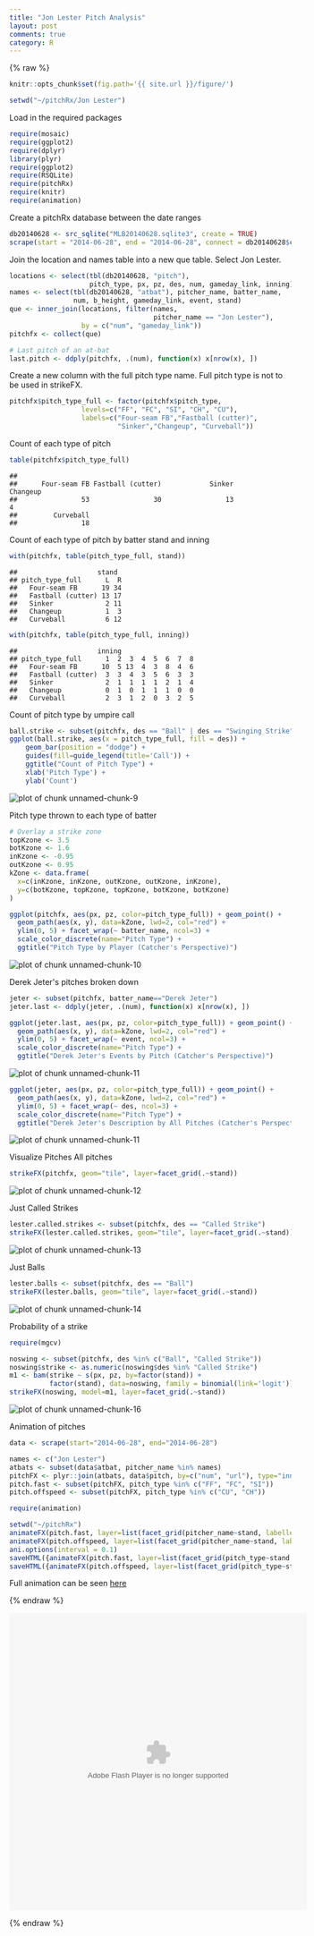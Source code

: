 ```yaml
---
title: "Jon Lester Pitch Analysis"
layout: post
comments: true
category: R
---
```


{% raw %}


```r
knitr::opts_chunk$set(fig.path='{{ site.url }}/figure/')
```


```r
setwd("~/pitchRx/Jon Lester")
```

Load in the required packages

```r
require(mosaic)
require(ggplot2)
require(dplyr)
library(plyr)
require(ggplot2)
require(RSQLite)
require(pitchRx)
require(knitr)
require(animation)
```

Create a pitchRx database between the date ranges

```r
db20140628 <- src_sqlite("MLB20140628.sqlite3", create = TRUE)
scrape(start = "2014-06-28", end = "2014-06-28", connect = db20140628$con)
```

Join the location and names table into a new que table.  Select Jon Lester.

```r
locations <- select(tbl(db20140628, "pitch"), 
                    pitch_type, px, pz, des, num, gameday_link, inning)
names <- select(tbl(db20140628, "atbat"), pitcher_name, batter_name, 
                num, b_height, gameday_link, event, stand)
que <- inner_join(locations, filter(names, 
                                    pitcher_name == "Jon Lester"),
                  by = c("num", "gameday_link"))
pitchfx <- collect(que)

# Last pitch of an at-bat
last.pitch <- ddply(pitchfx, .(num), function(x) x[nrow(x), ])
```

Create a new column with the full pitch type name.  Full pitch type is not to be used in strikeFX.

```r
pitchfx$pitch_type_full <- factor(pitchfx$pitch_type,
                  levels=c("FF", "FC", "SI", "CH", "CU"),
                  labels=c("Four-seam FB","Fastball (cutter)",
                           "Sinker","Changeup", "Curveball"))
```

Count of each type of pitch

```r
table(pitchfx$pitch_type_full)
```

```
## 
##      Four-seam FB Fastball (cutter)            Sinker          Changeup 
##                53                30                13                 4 
##         Curveball 
##                18
```

Count of each type of pitch by batter stand and inning

```r
with(pitchfx, table(pitch_type_full, stand))
```

```
##                    stand
## pitch_type_full      L  R
##   Four-seam FB      19 34
##   Fastball (cutter) 13 17
##   Sinker             2 11
##   Changeup           1  3
##   Curveball          6 12
```

```r
with(pitchfx, table(pitch_type_full, inning))
```

```
##                    inning
## pitch_type_full      1  2  3  4  5  6  7  8
##   Four-seam FB      10  5 13  4  3  8  4  6
##   Fastball (cutter)  3  3  4  3  5  6  3  3
##   Sinker             2  1  1  1  1  2  1  4
##   Changeup           0  1  0  1  1  1  0  0
##   Curveball          2  3  1  2  0  3  2  5
```

Count of pitch type by umpire call

```r
ball.strike <- subset(pitchfx, des == "Ball" | des == "Swinging Strike" | des == "Called Strike")
ggplot(ball.strike, aes(x = pitch_type_full, fill = des)) +
    geom_bar(position = "dodge") +
    guides(fill=guide_legend(title='Call')) +
    ggtitle("Count of Pitch Type") +
    xlab('Pitch Type') +
    ylab('Count')
```

![plot of chunk unnamed-chunk-9](/figure/unnamed-chunk-9-1.png) 

Pitch type thrown to each type of batter

```r
# Overlay a strike zone
topKzone <- 3.5
botKzone <- 1.6
inKzone <- -0.95
outKzone <- 0.95
kZone <- data.frame(
  x=c(inKzone, inKzone, outKzone, outKzone, inKzone),
  y=c(botKzone, topKzone, topKzone, botKzone, botKzone)
)

ggplot(pitchfx, aes(px, pz, color=pitch_type_full)) + geom_point() +
  geom_path(aes(x, y), data=kZone, lwd=2, col="red") +
  ylim(0, 5) + facet_wrap(~ batter_name, ncol=3) +
  scale_color_discrete(name="Pitch Type") +
  ggtitle("Pitch Type by Player (Catcher's Perspective)")
```

![plot of chunk unnamed-chunk-10](/figure/unnamed-chunk-10-1.png) 

Derek Jeter's pitches broken down

```r
jeter <- subset(pitchfx, batter_name=="Derek Jeter")
jeter.last <- ddply(jeter, .(num), function(x) x[nrow(x), ])

ggplot(jeter.last, aes(px, pz, color=pitch_type_full)) + geom_point() +
  geom_path(aes(x, y), data=kZone, lwd=2, col="red") +
  ylim(0, 5) + facet_wrap(~ event, ncol=3) +
  scale_color_discrete(name="Pitch Type") +
  ggtitle("Derek Jeter's Events by Pitch (Catcher's Perspective)")
```

![plot of chunk unnamed-chunk-11](/figure/unnamed-chunk-11-1.png) 

```r
ggplot(jeter, aes(px, pz, color=pitch_type_full)) + geom_point() +
  geom_path(aes(x, y), data=kZone, lwd=2, col="red") +
  ylim(0, 5) + facet_wrap(~ des, ncol=3) +
  scale_color_discrete(name="Pitch Type") +
  ggtitle("Derek Jeter's Description by All Pitches (Catcher's Perspective)")
```

![plot of chunk unnamed-chunk-11](/figure/unnamed-chunk-11-2.png) 

Visualize Pitches
All pitches

```r
strikeFX(pitchfx, geom="tile", layer=facet_grid(.~stand))
```

![plot of chunk unnamed-chunk-12](/figure/unnamed-chunk-12-1.png) 

Just Called Strikes

```r
lester.called.strikes <- subset(pitchfx, des == "Called Strike")
strikeFX(lester.called.strikes, geom="tile", layer=facet_grid(.~stand))
```

![plot of chunk unnamed-chunk-13](/figure/unnamed-chunk-13-1.png) 

Just Balls

```r
lester.balls <- subset(pitchfx, des == "Ball")
strikeFX(lester.balls, geom="tile", layer=facet_grid(.~stand))
```

![plot of chunk unnamed-chunk-14](/figure/unnamed-chunk-14-1.png) 

Probability of a strike

```r
require(mgcv)
```


```r
noswing <- subset(pitchfx, des %in% c("Ball", "Called Strike"))
noswing$strike <- as.numeric(noswing$des %in% "Called Strike")
m1 <- bam(strike ~ s(px, pz, by=factor(stand)) +
          factor(stand), data=noswing, family = binomial(link='logit'))
strikeFX(noswing, model=m1, layer=facet_grid(.~stand))
```

![plot of chunk unnamed-chunk-16](/figure/unnamed-chunk-16-1.png) 

Animation of pitches

```r
data <- scrape(start="2014-06-28", end="2014-06-28")
```



```r
names <- c("Jon Lester")
atbats <- subset(data$atbat, pitcher_name %in% names)
pitchFX <- plyr::join(atbats, data$pitch, by=c("num", "url"), type="inner")
pitch.fast <- subset(pitchFX, pitch_type %in% c("FF", "FC", "SI"))
pitch.offspeed <- subset(pitchFX, pitch_type %in% c("CU", "CH"))

require(animation)

setwd("~/pitchRx")
animateFX(pitch.fast, layer=list(facet_grid(pitcher_name~stand, labeller = label_both), theme_bw(), coord_equal()))
animateFX(pitch.offspeed, layer=list(facet_grid(pitcher_name~stand, labeller = label_both), theme_bw(), coord_equal()))
ani.options(interval = 0.1)
saveHTML({animateFX(pitch.fast, layer=list(facet_grid(pitch_type~stand, labeller = label_both), theme_bw(), coord_equal()))}, img.name="lester_fast_pitches")
saveHTML({animateFX(pitch.offspeed, layer=list(facet_grid(pitch_type~stand, labeller = label_both), theme_bw(), coord_equal()))}, img.name="lester_slow_pitches")
```
Full animation can be seen [here](http://www.ariball.com/news/12232014lester.html)

{% endraw %}

<div >
<embed width="532" height="532" name="plugin" src="/images/animation.swf" type="application/x-shockwave-flash"> 
</div>


{% endraw %}
